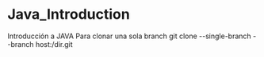 # Java_Introduction
Introducción a JAVA
Para clonar una sola branch git clone --single-branch --branch <branchname> host:/dir.git
